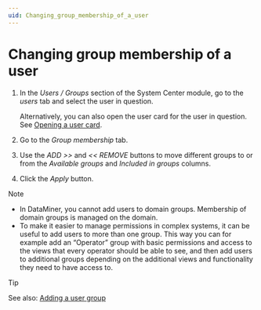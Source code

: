 ```yaml
---
uid: Changing_group_membership_of_a_user
---
```


# Changing group membership of a user

1. In the *Users / Groups* section of the System Center module, go to the *users* tab and select the user in question.

   Alternatively, you can also open the user card for the user in question. See [Opening a user card](xref:Opening_a_user_card).

1. Go to the *Group membership* tab.

1. Use the *ADD \>\>* and *\<\< REMOVE* buttons to move different groups to or from the *Available groups* and *Included in groups* columns.

1. Click the *Apply* button.

> [!NOTE]
>
> - In DataMiner, you cannot add users to domain groups. Membership of domain groups is managed on the domain.
> - To make it easier to manage permissions in complex systems, it can be useful to add users to more than one group. This way you can for example add an “Operator” group with basic permissions and access to the views that every operator should be able to see, and then add users to additional groups depending on the additional views and functionality they need to have access to.

> [!TIP]
> See also: [Adding a user group](xref:Adding_a_user_group)
